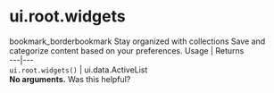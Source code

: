  
#  ui.root.widgets
bookmark_borderbookmark Stay organized with collections  Save and categorize content based on your preferences.
Usage | Returns  
---|---  
`ui.root.widgets()` | ui.data.ActiveList  
**No arguments.**
Was this helpful?
